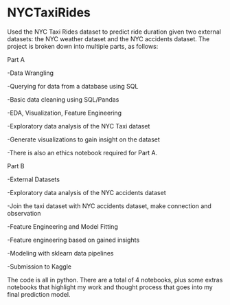 # NYCTaxiRides

Used the NYC Taxi Rides dataset to predict ride duration given two external datasets: the NYC weather dataset and the NYC accidents dataset. The project is broken down into multiple parts, as follows:

Part A

-Data Wrangling

-Querying for data from a database using SQL

-Basic data cleaning using SQL/Pandas

-EDA, Visualization, Feature Engineering

-Exploratory data analysis of the NYC Taxi dataset

-Generate visualizations to gain insight on the dataset

-There is also an ethics notebook required for Part A.


Part B

-External Datasets

-Exploratory data analysis of the NYC accidents dataset

-Join the taxi dataset with NYC accidents dataset, make connection and observation

-Feature Engineering and Model Fitting

-Feature engineering based on gained insights

-Modeling with sklearn data pipelines

-Submission to Kaggle

The code is all in python. There are a total of 4 notebooks, plus some extras notebooks that highlight my work and thought process that goes into my final prediction model.
